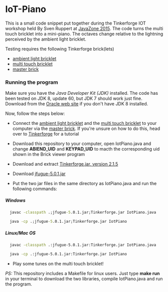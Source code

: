 # IoT-Piano
This is a small code snippet put together during the Tinkerforge IOT workshop held By Sven Ruppert at [JavaZone 2015](http://2015.javazone.no/).
The code turns the multi touch bricklet into a mini-piano. The octaves change relative to the lightning perceived by the ambient light bricklet.

Testing requires the following Tinkerforge brick(lets)
* [ambient light bricklet](http://www.tinkerforge.com/en/doc/Hardware/Bricklets/Ambient_Light.html)
* [multi touch bricklet]( http://www.tinkerforge.com/en/doc/Hardware/Bricklets/Multi_Touch.html)
* [master brick](http://www.tinkerforge.com/en/doc/Primer.html#primer-bricks)


### Running the program

Make sure you have the *Java Developer Kit (JDK)* installed. The code has been tested on JDK 8, update 60, but JDK 7 should work just fine.  Download from the [Oracle web site](http://www.oracle.com/technetwork/java/javase/downloads/index.html) if you don't have JDK 8 installed.

Now, follow the steps below:

* Connect the [ambient light bricklet](http://www.tinkerforge.com/en/doc/Hardware/Bricklets/Ambient_Light.html) and the [multi touch bricklet]( http://www.tinkerforge.com/en/doc/Hardware/Bricklets/Multi_Touch.html) to your computer via the [master brick](http://www.tinkerforge.com/en/doc/Primer.html#primer-bricks). If you're unsure on how to do this, head over to [Tinkerforge](http://www.tinkerforge.com/en/doc/Tutorials/Tutorial_Extending/Tutorial.html#tutorial-first-steps) for a tutorial

* Download this repository to your computer, open IotPiano.java and change **ABIEND_UID** and **KEYPAD_UID** to macth the corresponding uid shown in the Brick viewer program

* Download and extract [Tinkerforge.jar, version 2.1.5]( http://download.tinkerforge.com/bindings/java/tinkerforge_java_bindings_2_1_5.zip)

* Download [jfugue-5.0.1.jar](http://www.jfugue.org/jfugue-5.0.1.jar)

* Put the two jar files in the same directory as IotPiano.java and run the following commands:
##### Windows
```cmd
  javac -classpath .;jfugue-5.0.1.jar;Tinkerforge.jar IotPiano.java

  java -cp .;jfugue-5.0.1.jar;Tinkerforge.jar IotPiano
```
##### Linux/Mac OS
```bash
  javac -classpath .:jfugue-5.0.1.jar:Tinkerforge.jar IotPiano.java

  java -cp .:jfugue-5.0.1.jar:Tinkerforge.jar IotPiano
```
 * Play some tunes on the multi touch bricklet!

*PS:*
This repository includes a Makefile for linux users. Just type **make run** in your terminal to download the two libraries, compile IotPiano.java and run the program.

